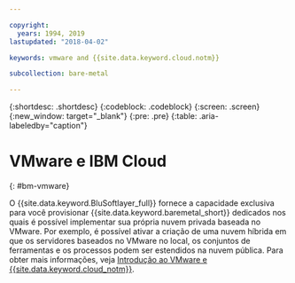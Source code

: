 ```yaml
---

copyright:
  years: 1994, 2019
lastupdated: "2018-04-02"

keywords: vmware and {{site.data.keyword.cloud.notm}}

subcollection: bare-metal

---
```


{:shortdesc: .shortdesc}
{:codeblock: .codeblock}
{:screen: .screen}
{:new_window: target="_blank"}
{:pre: .pre}
{:table: .aria-labeledby="caption"}

# VMware e IBM Cloud
{: #bm-vmware}

O {{site.data.keyword.BluSoftlayer_full}} fornece a capacidade exclusiva para você provisionar {{site.data.keyword.baremetal_short}}
dedicados nos quais é possível implementar sua própria nuvem privada baseada no VMware. Por exemplo, é possível ativar a
criação de uma nuvem híbrida em que os servidores baseados no VMware no local, os conjuntos de ferramentas e os processos podem ser estendidos na nuvem pública. Para obter mais
informações, veja [Introdução ao VMware e {{site.data.keyword.cloud_notm}}](/docs/infrastructure/vmware?topic=VMware-vmware-getting-started#vmware-getting-started).
